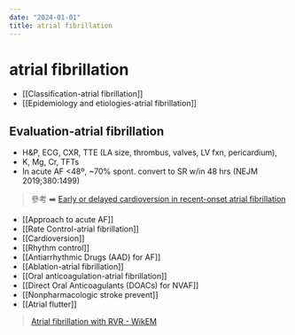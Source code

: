 ```yaml
---
date: "2024-01-01"
title: atrial fibrillation
---
```



# atrial fibrillation

- [[Classification-atrial fibrillation]]
- [[Epidemiology and etiologies-atrial fibrillation]]

## Evaluation-atrial fibrillation

- H&P, ECG, CXR, TTE (LA size, thrombus, valves, LV fxn, pericardium),
- K, Mg, Cr, TFTs
- In acute AF <48º, ~70% spont. convert to SR w/in 48 hrs (NEJM 2019;380:1499)

> 參考 ➡️ [Early or delayed cardioversion in recent-onset atrial fibrillation](https://www.nejm.org/doi/full/10.1056/nejmoa1900353)

- [[Approach to acute AF]]
- [[Rate Control-atrial fibrillation]]
- [[Cardioversion]]
- [[Rhythm control]]
- [[Antiarrhythmic Drugs (AAD) for AF]]
- [[Ablation-atrial fibrillation]]
- [[Oral anticoagulation-atrial fibrillation]]
- [[Direct Oral Anticoagulants (DOACs) for NVAF]]
- [[Nonpharmacologic stroke prevent]]
- [[Atrial flutter]]

> [Atrial fibrillation with RVR - WikEM](https://wikem.org/wiki/Atrial_fibrillation_with_RVR)
